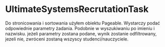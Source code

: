 # UltimateSystemsRecrutationTask


Do stronicowania i sortowania użyłem obiektu Pageable.
Wystarczy podać odpowiednie parametry żadania.
Podobnie w wyszukiwaniu po imieniu i nazwisku. jeżeli parametry zostana podane, 
wynik zostanie odfiltrowany, jezeli nie, zwróceni zostaną wszyscy studenci/nauczyciele.

